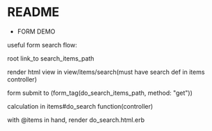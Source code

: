 # README


* FORM DEMO

useful form search flow:

root link_to search_items_path

render html view in view/items/search(must have search def in items controller)

form submit to (form_tag(do_search_items_path, method: "get"))

calculation in items#do_search function(controller)

with @items in hand, render do_search.html.erb
